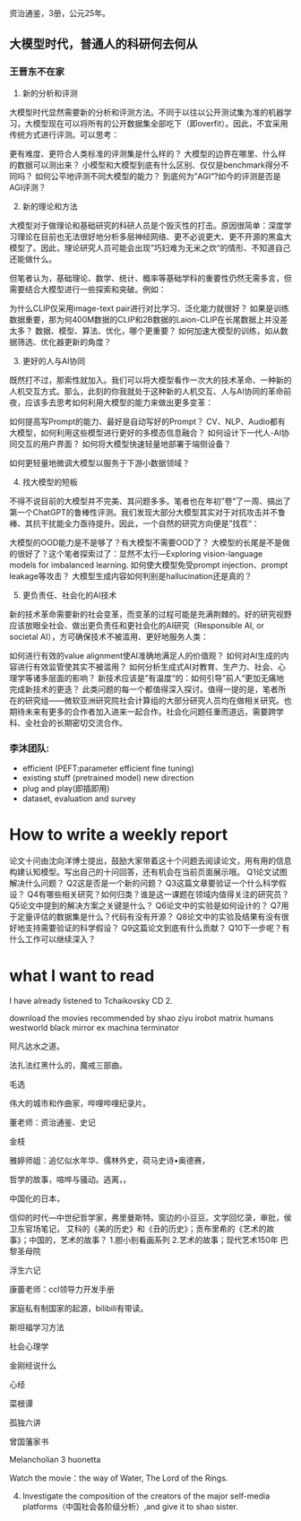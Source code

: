 资治通鉴，3册，公元25年。

## 大模型时代，普通人的科研何去何从
### 王晋东不在家
1. 新的分析和评测

大模型时代显然需要新的分析和评测方法。不同于以往以公开测试集为准的机器学习，大模型现在可以将所有的公开数据集全部吃下（即overfit）。因此，不宜采用传统方式进行评测。可以思考：

更有难度、更符合人类标准的评测集是什么样的？
大模型的边界在哪里、什么样的数据可以测出来？
小模型和大模型到底有什么区别、仅仅是benchmark得分不同吗？
如何公平地评测不同大模型的能力？
到底何为”AGI“?如今的评测是否是AGI评测？

2. 新的理论和方法

大模型对于做理论和基础研究的科研人员是个毁灭性的打击。原因很简单：深度学习理论在目前也无法很好地分析多层神经网络、更不必说更大、更不开源的黑盒大模型了。因此，理论研究人员可能会出现”巧妇难为无米之炊“的情形、不知道自己还能做什么。

但笔者认为，基础理论、数学、统计、概率等基础学科的重要性仍然无需多言，但需要结合大模型进行一些探索和突破。例如：

为什么CLIP仅采用image-text pair进行对比学习、泛化能力就很好？
如果是训练数据重要，那为何400M数据的CLIP和2B数据的Laion-CLIP在长尾数据上并没差太多？
数据、模型、算法、优化，哪个更重要？
如何加速大模型的训练，如从数据筛选、优化器更新的角度？

3. 更好的人与AI协同

既然打不过，那索性就加入。我们可以将大模型看作一次大的技术革命、一种新的人机交互方式。那么，此刻的你我就处于这种新的人机交互、人与AI协同的革命前夜，应该多去思考如何利用大模型的能力来做出更多变革：

如何提高写Prompt的能力、最好是自动写好的Prompt？
CV、NLP、Audio都有大模型，如何利用这些模型进行更好的多模态信息融合？
如何设计下一代人-AI协同交互的用户界面？
如何将大模型快速轻量地部署于端侧设备？

如何更轻量地微调大模型以服务于下游小数据领域？

4. 找大模型的短板

不得不说目前的大模型并不完美、其问题多多。笔者也在年初”卷“了一周、搞出了第一个ChatGPT的鲁棒性评测。我们发现大部分大模型其实对于对抗攻击并不鲁棒、其抗干扰能全力亟待提升。因此，一个自然的研究方向便是”找茬“：

大模型的OOD能力是不是够了？有大模型不需要OOD了？
大模型的长尾是不是做的很好了？这个笔者探索过了：显然不太行—Exploring vision-language models for imbalanced learning.
如何使大模型免受prompt injection、prompt leakage等攻击？
大模型生成内容如何判别是hallucination还是真的？

5. 更负责任、社会化的AI技术

新的技术革命需要新的社会变革，而变革的过程可能是充满荆棘的。好的研究视野应该放眼全社会、做出更负责任和更社会化的AI研究（Responsible AI, or societal AI），方可确保技术不被滥用、更好地服务人类：

如何进行有效的value alignment使AI准确地满足人的价值观？
如何对AI生成的内容进行有效监管使其实不被滥用？
如何分析生成式AI对教育、生产力、社会、心理学等诸多层面的影响？
新技术应该是”有温度“的：如何引导”前人“更加无痛地完成新技术的更迭？
此类问题的每一个都值得深入探讨。值得一提的是，笔者所在的研究组——微软亚洲研究院社会计算组的大部分研究人员均在做相关研究。也期待未来有更多的合作者加入进来一起合作。社会化问题任重而道远，需要跨学科、全社会的长期密切交流合作。
### 李沐团队:
- efficient (PEFT:parameter efficient fine tuning)
- existing stuff (pretrained model) new direction
- plug and play(即插即用)
- dataset, evaluation and survey
# How to write a weekly report
论文十问由沈向洋博士提出，鼓励大家带着这十个问题去阅读论文，用有用的信息构建认知模型。写出自己的十问回答，还有机会在当前页面展示哦。
Q1论文试图解决什么问题？
Q2这是否是一个新的问题？
Q3这篇文章要验证一个什么科学假设？
Q4有哪些相关研究？如何归类？谁是这一课题在领域内值得关注的研究员？
Q5论文中提到的解决方案之关键是什么？
Q6论文中的实验是如何设计的？
Q7用于定量评估的数据集是什么？代码有没有开源？
Q8论文中的实验及结果有没有很好地支持需要验证的科学假设？
Q9这篇论文到底有什么贡献？
Q10下一步呢？有什么工作可以继续深入？


# what I want to read
I have already listened to Tchaikovsky CD 2.

download the movies recommended by shao ziyu
irobot 
matrix
humans
westworld
black mirror
ex machina 
terminator

阿凡达水之道。

法扎法红黑什么的，魔戒三部曲。

毛选

伟大的城市和作曲家，哔哩哔哩纪录片。

董老师：资治通鉴、史记

金枝

雅婷师姐：追忆似水年华、儒林外史，荷马史诗•奥德赛，

哲学的故事，喧哗与骚动。逃离，。

中国化的日本，

信仰的时代—中世纪哲学家，弗里曼斯特。窗边的小豆豆。文学回忆录，审批，侯卫东官场笔记，
艾科的《美的历史》和《丑的历史》；贡布里希的《艺术的故事》；中国的，艺术的故事？
1.胆小别看画系列
2.艺术的故事；现代艺术150年
巴黎圣母院

浮生六记

康蕾老师：ccl领导力开发手册

家庭私有制国家的起源，bilibili有带读。

斯坦福学习方法

社会心理学

金刚经说什么

心经

菜根谭

孤独六讲

曾国藩家书

Melancholian 3 huonetta


Watch the movie：the way of Water, The Lord of the Rings.

4. Investigate the composition of the creators of the major self-media platforms（中国社会各阶级分析）,and give it to shao sister.